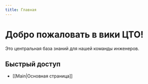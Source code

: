 ```yaml
---
title: Главная
---
```


# Добро пожаловать в вики ЦТО!

Это центральная база знаний для нашей команды инженеров.
## Быстрый доступ
- [[Main|Основная страница]]